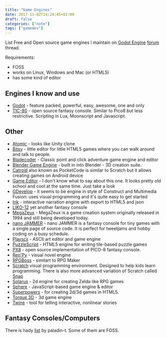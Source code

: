 ```yaml
---
title: "Game Engines"
date: 2017-11-02T14:24:45+01:00
draft: false
categories: ["note"]
tags: ["gamedev"]
---
```


List Free and Open source game engines I maintain on
[Godot Engine](/wiki/godot-engine) [forum](https://godotdevelopers.org/forum/discussion/18511/other-foss-engines) thread.

Requirements:

- FOSS
- works on Linux, Windows and Mac (or HTML5)
- has some kind of editor

## Engines I know and use

- [Godot](/wiki/godot-engine.md) - feature packed, powerful, easy, awesome, one and only
- [TIC-80](https://tic.computer/) - open source fantasy console. Similar to Pico8 but less restrictive. Scripting in Lua, Moonscript and Javascript.

## Other

- [Atomic](https://atomicgameengine.com/ "https://atomicgameengine.com/") - looks like Unity clone
- [Bitsy](https://ledoux.itch.io/bitsy) - little editor for little HTML5 games where you can walk around and talk to people.
- [Bladecoder](https://github.com/bladecoder/bladecoder-adventure-engine) - Classic point and click adventure game engine and editor 
- [Blender Game Engine](https://docs.blender.org/manual/de/dev/game_engine/introduction.html "https://docs.blender.org/manual/de/dev/game_engine/introduction.html") - built in into Blender -  3D creation suite.
- [Catroid](https://github.com/Catrobat/Catroid "https://github.com/Catrobat/Catroid") also known as PocketCode is similar to Scratch but it allows creating games on Android device
- [Game Editor](http://game-editor.com/Main_Page "game-editor.com/Main_Page") - I don't know what to say about this one. It looks pretty old school and cool at the same time. Just take a look
- [GDevelop](http://compilgames.net/main-pl.html "compilgames.net/main-pl.html") - it seems to be engine in style of Construct and Multimedia Fusion: uses visual programming and it's quite easy to get started
- [Ink](https://github.com/inkle/ink) - interactive narration engine with export to HTML5 and json
- [LIKO-12](https://github.com/RamiLego4Game/LIKO-12) yet another fantasy console
- [MegaZeux](http://vault.digitalmzx.net/) - MegaZeux is a game creation system originally released in 1994 and still being developed today.
- [nano JAMMER](https://morgan3d.github.io/nano/) - nano JAMMER is a fantasy console for tiny games with a single page of source code. It is perfect for tweetjams and hobby coding on a busy schedule.
- [Playscii](http://vectorpoem.com/playscii/) - ASCII art editor and game engine
- [PuzzleScript](http://www.puzzlescript.net/ "puzzlescript.net/") - HTML5 engine for writing tile-based puzzle games
- [PX8](https://github.com/Gigoteur/PX8 "https://github.com/Gigoteur/PX8") - open source implementation of PICO-8 fantasy console.
- [Ren'Py](https://www.renpy.org/) - visual novel engine
- [RPGBoss](https://github.com/rpgboss/rpgboss) - similart to RPG Maker
- [Scratch](https://scratch.mit.edu/ "https://scratch.mit.edu/") visual programming environment. Designed to help kids learn programming. There is also more advanced variation of Scratch called [Snap](http://snap.berkeley.edu/ "snap.berkeley.edu/")
- [Solarus](http://www.solarus-games.org/ "solarus-games.org/") - 2d engine for creating Zelda like RPG games
- [Sphere](http://www.spheredev.org/) - JavaScript-based game engine & editor
- [Superpowers](http://superpowers-html5.com "superpowers-html5.com") - for creating 2d/3d games in HTML5.
- [Torque 3D](http://torque3d.org/) - 3d game engine
- [Twine](https://twinery.org/) -  tool for telling interactive, nonlinear stories

## Fantasy Consoles/Computers

There is hady [list](https://github.com/paladin-t/fantasy) by paladin-t. Some of them are FOSS.

